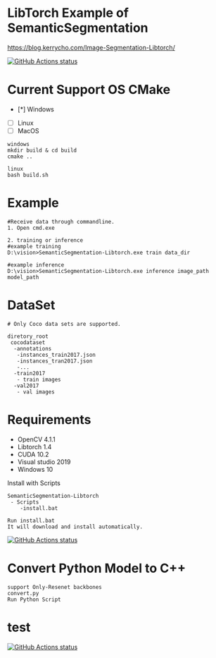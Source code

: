 # LibTorch Example of SemanticSegmentation  

https://blog.kerrycho.com/Image-Segmentation-Libtorch/

<p align="left">
 <a href="https://github.com/kerry-Cho/SemanticSegmentation-Libtorch/actions"><img alt="GitHub Actions status" src="https://github.com/kerry-Cho/SemanticSegmentation-Libtorch/workflows/C/C++%20CI/badge.svg?branch=master"></a>
</p>

# Current Support OS CMake
 - [*] Windows
 - [ ] Linux
 - [ ] MacOS

  ```
  windows
  mkdir build & cd build
  cmake ..

  linux
  bash build.sh
  ```

# Example
```
#Receive data through commandline.
1. Open cmd.exe

2. training or inference
#example training 
D:\vision>SemanticSegmentation-Libtorch.exe train data_dir 

#example inference
D:\vision>SemanticSegmentation-Libtorch.exe inference image_path model_path 
```

# DataSet
```
# Only Coco data sets are supported.

diretory_root
 cocodataset
  -annotations
   -instances_train2017.json
   -instances_tran2017.json
   -...
  -train2017
   - train images
  -val2017
   - val images
```

# Requirements
 * OpenCV 4.1.1
 * Libtorch 1.4
 * CUDA 10.2
 * Visual studio 2019
 * Windows 10 

Install with Scripts

```
SemanticSegmentation-Libtorch
 - Scripts
    -install.bat
    
Run install.bat
It will download and install automatically.
```

<p align="left">
  <a href="https://github.com/kerry-Cho/SemanticSegmentation-Libtorch"><img alt="GitHub Actions status" src="https://github.com/kerry-Cho/SemanticSegmentation-Libtorch/blob/master/Images/Install.png"></a>
</p>

# Convert Python Model to C++
```
support Only-Resenet backbones
convert.py
Run Python Script
```

# test
  <a href="https://github.com/kerry-Cho/SemanticSegmentation-Libtorch"><img alt="GitHub Actions status" src="https://github.com/kerry-Cho/SemanticSegmentation-Libtorch/blob/master/Images/Samples.png"></a>
</p>


